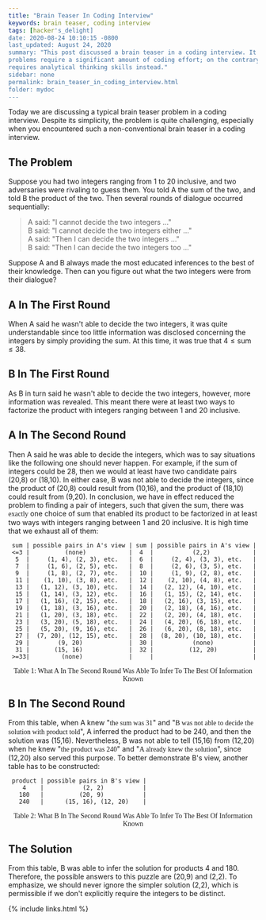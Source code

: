 ```yaml
---
title: "Brain Teaser In Coding Interview"
keywords: brain teaser, coding interview
tags: [hacker's_delight]
date: 2020-08-24 10:10:15 -0800
last_updated: August 24, 2020
summary: "This post discussed a brain teaser in a coding interview. It is worth noting that while most coding interview
problems require a significant amount of coding effort; on the contrary, this problem is not programming-heavy and
requires analytical thinking skills instead."
sidebar: none
permalink: brain_teaser_in_coding_interview.html
folder: mydoc
---
```


Today we are discussing a typical brain teaser problem in a coding interview. Despite its simplicity, the problem is
quite challenging, especially when you encountered such a non-conventional brain teaser in a coding interview.

## The Problem
Suppose you had two integers ranging from 1 to 20 inclusive, and two adversaries were rivaling to guess them. You told A
the sum of the two, and told B the product of the two. Then several rounds of dialogue occurred sequentially:

> A said: "I cannot decide the two integers ..."  
> B said: "I cannot decide the two integers either ..."  
> A said: "Then I can decide the two integers ..."  
> B said: "Then I can decide the two integers too ..."

Suppose A and B always made the most educated inferences to the best of their knowledge. Then can you figure out what
the two integers were from their dialogue?

## A In The First Round
When A said he wasn't able to decide the two integers, it was quite understandable since too little information was
disclosed concerning the integers by simply providing the sum. At this time, it was true that $4\le\text{sum}\le38$.

## B In The First Round
As B in turn said he wasn't able to decide the two integers, however, more information was revealed. This meant there
were at least two ways to factorize the product with integers ranging between 1 and 20 inclusive.

## A In The Second Round
Then A said he was able to decide the integers, which was to say situations like the following one should never happen.
For example, if the sum of integers could be 28, then we would at least have two candidate pairs (20,8) or (18,10). In
either case, B was not able to decide the integers, since the product of (20,8) could result from (10,16), and the
product of (18,10) could result from (9,20). In conclusion, we have in effect reduced the problem to finding a pair of
integers, such that given the sum, there was <font face="Lora">exactly</font> one choice of sum that enabled its product
to be factorized in at least two ways with integers ranging between 1 and 20 inclusive. It is high time that we exhaust
all of them:

```
 sum | possible pairs in A's view | sum | possible pairs in A's view |
 <=3 |          (none)            |  4  |           (2,2)            |
  5  |     (1, 4), (2, 3), etc.   |  6  |     (2, 4), (3, 3), etc.   |
  7  |     (1, 6), (2, 5), etc.   |  8  |     (2, 6), (3, 5), etc.   |
  9  |     (1, 8), (2, 7), etc.   |  10 |     (1, 9), (2, 8), etc.   |
  11 |    (1, 10), (3, 8), etc.   |  12 |    (2, 10), (4, 8), etc.   |
  13 |   (1, 12), (3, 10), etc.   |  14 |   (2, 12), (4, 10), etc.   |
  15 |   (1, 14), (3, 12), etc.   |  16 |   (1, 15), (2, 14), etc.   |
  17 |   (1, 16), (2, 15), etc.   |  18 |   (2, 16), (3, 15), etc.   |
  19 |   (1, 18), (3, 16), etc.   |  20 |   (2, 18), (4, 16), etc.   |
  21 |   (1, 20), (3, 18), etc.   |  22 |   (2, 20), (4, 18), etc.   |
  23 |   (3, 20), (5, 18), etc.   |  24 |   (4, 20), (6, 18), etc.   |
  25 |   (5, 20), (9, 16), etc.   |  26 |   (6, 20), (8, 18), etc.   |
  27 |  (7, 20), (12, 15), etc.   |  28 |  (8, 20), (10, 18), etc.   |
  29 |        (9, 20)             |  30 |           (none)           |
  31 |       (15, 16)             |  32 |          (12, 20)          |
 >=33|         (none)             |     |                            |
```
<center><font face="Lora">Table 1: What A In The Second Round Was Able To Infer To The Best Of Information Known</font></center>

## B In The Second Round
From this table, when A knew "<font face="Lora">the sum was 31</font>" and "<font face="Lora">B was not able to decide
the solution with product told</font>", A inferred the product had to be 240, and then the solution was (15,16).
Nevertheless, B was not able to tell (15,16) from (12,20) when he knew "<font face="Lora">the product was 240</font>"
and "<font face="Lora">A already knew the solution</font>", since (12,20) also served this purpose. To better
demonstrate B's view, another table has to be constructed:

```
 product | possible pairs in B's view |
    4    |           (2, 2)           |
   180   |          (20, 9)           |
   240   |      (15, 16), (12, 20)    |
```
<center><font face="Lora">Table 2: What B In The Second Round Was Able To Infer To The Best Of Information Known</font></center>

## The Solution
From this table, B was able to infer the solution for products 4 and 180. Therefore, the possible answers to this puzzle
are (20,9) and (2,2). To emphasize, we should never ignore the simpler solution (2,2), which is permissible if we don't
explicitly require the integers to be distinct.

{% include links.html %}
